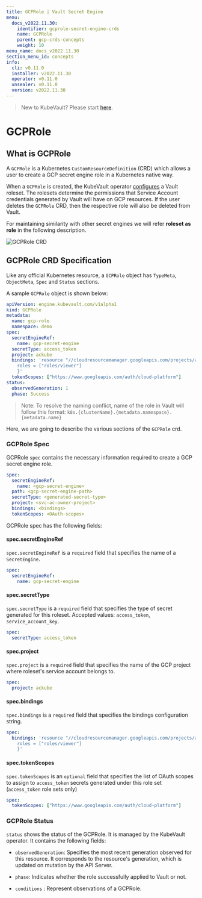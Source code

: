 ```yaml
---
title: GCPRole | Vault Secret Engine
menu:
  docs_v2022.11.30:
    identifier: gcprole-secret-engine-crds
    name: GCPRole
    parent: gcp-crds-concepts
    weight: 10
menu_name: docs_v2022.11.30
section_menu_id: concepts
info:
  cli: v0.11.0
  installer: v2022.11.30
  operator: v0.11.0
  unsealer: v0.11.0
  version: v2022.11.30
---
```


> New to KubeVault? Please start [here](/docs/v2022.11.30/concepts/README).

# GCPRole 

## What is GCPRole

A `GCPRole` is a Kubernetes `CustomResourceDefinition` (CRD) which allows a user to create a GCP secret engine role in a Kubernetes native way.

When a `GCPRole` is created, the KubeVault operator [configures](https://www.vaultproject.io/docs/secrets/gcp/index.html#setup) a Vault roleset.
The rolesets determine the permissions that Service Account credentials generated by Vault will have on GCP resources. If the user deletes the `GCPRole` CRD, then the respective role will also be deleted from Vault.

For maintaining similarity with other secret engines we will refer **roleset as role** in the following description.

![GCPRole CRD](/docs/v2022.11.30/images/concepts/gcp_role.svg)

## GCPRole CRD Specification

Like any official Kubernetes resource, a `GCPRole` object has `TypeMeta`, `ObjectMeta`, `Spec` and `Status` sections.

A sample `GCPRole` object is shown below:

```yaml
apiVersion: engine.kubevault.com/v1alpha1
kind: GCPRole
metadata:
  name: gcp-role
  namespace: demo
spec:
  secretEngineRef:
    name: gcp-secret-engine
  secretType: access_token
  project: ackube
  bindings: 'resource "//cloudresourcemanager.googleapis.com/projects/ackube" {
    roles = ["roles/viewer"]
    }'
  tokenScopes: ["https://www.googleapis.com/auth/cloud-platform"]
status:
  observedGeneration: 1
  phase: Success
```

> Note: To resolve the naming conflict, name of the role in Vault will follow this format: `k8s.{clusterName}.{metadata.namespace}.{metadata.name}`

Here, we are going to describe the various sections of the `GCPRole` crd.

### GCPRole Spec

GCPRole `spec` contains the necessary information required to create a GCP secret engine role.

```yaml
spec:
  secretEngineRef:
    name: <gcp-secret-engine>
  path: <gcp-secret-engine-path>
  secretType: <generated-secret-type>
  project: <svc-ac-owner-project>
  bindings: <bindings>
  tokenScopes: <OAuth-scopes>
```

GCPRole spec has the following fields:

#### spec.secretEngineRef

`spec.secretEngineRef` is a `required` field that specifies the name of a `SecretEngine`.

```yaml
spec:
  secretEngineRef:
    name: gcp-secret-engine
```

#### spec.secretType

`spec.secretType` is a `required` field that specifies the type of secret generated for this roleset. Accepted values: `access_token`, `service_account_key`.

```yaml
spec:
  secretType: access_token
```

#### spec.project

`spec.project` is a `required` field that specifies the name of the GCP project where roleset's service account belongs to.

```yaml
spec:
  project: ackube
```

#### spec.bindings

`spec.bindings` is a `required` field that specifies the bindings configuration string.

```yaml
spec:
  bindings: 'resource "//cloudresourcemanager.googleapis.com/projects/ackube" {
    roles = ["roles/viewer"]
    }'
```

#### spec.tokenScopes

`spec.tokenScopes` is an `optional` field that specifies the list of
OAuth scopes to assign to `access_token` secrets generated under this role
 set (`access_token` role sets only)

```yaml
spec:
  tokenScopes: ["https://www.googleapis.com/auth/cloud-platform"]
```

### GCPRole Status

`status` shows the status of the GCPRole. It is managed by the KubeVault operator. It contains the following fields:

- `observedGeneration`: Specifies the most recent generation observed for this resource. It corresponds to the resource's generation, which is updated on mutation by the API Server.

- `phase`: Indicates whether the role successfully applied to Vault or not.

- `conditions` : Represent observations of a GCPRole.
